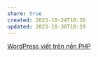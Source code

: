 ```yaml
---
share: true
created: 2023-10-24T18:26
updated: 2023-10-30T18:19
---
```

[WordPress viết trên nền PHP](./WordPress/WordPress%20vi%E1%BA%BFt%20tr%C3%AAn%20n%E1%BB%81n%20PHP.md) 
